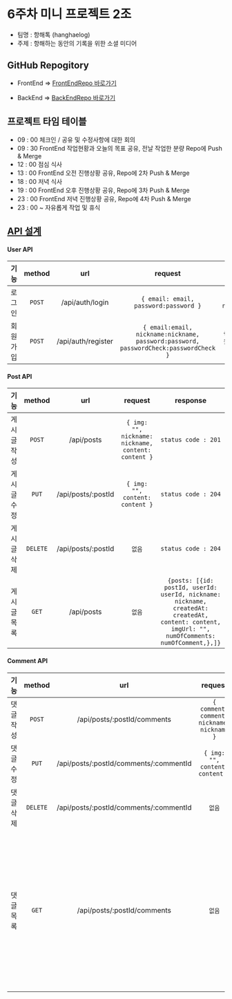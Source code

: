 # 6주차 미니 프로젝트 2조   
       
+ 팀명 : 항해톡 (hanghaelog)      
+ 주제 : 항해하는 동안의 기록을 위한 소셜 미디어   
       
       
       
## GitHub Repogitory      
      
- FrontEnd => [ FrontEndRepo 바로가기 ](https://github.com/undriedspring/mini_hanghaelog)

- BackEnd => [ BackEndRepo 바로가기 ]()    

      
      
## 프로젝트 타임 테이블      
      
- 09 : 00 체크인 / 공유 및 수정사항에 대한 회의
- 09 : 30 FrontEnd 작업현황과 오늘의 목표 공유, 전날 작업한 분량 Repo에 Push & Merge
- 12 : 00 점심 식사
- 13 : 00 FrontEnd 오전 진행상황 공유, Repo에 2차 Push & Merge
- 18 : 00 저녁 식사
- 19 : 00 FrontEnd 오후 진행상황 공유, Repo에 3차 Push & Merge
- 23 : 00 FrontEnd 저녁 진행상황 공유, Repo에 4차 Push & Merge
- 23 : 00 ~ 자유롭게 작업 및 휴식     

      
            
                  
## [API 설계](https://enormous-duck-a5d.notion.site/API-71e05797b9ef45858737aad98034e9f1)       
      
#### User API      

|기능|method|url|request|response|
|:--------:|:---:|:---:|:----------:|:-----------:|
|로그인|```POST```|/api/auth/login|```{ email: email, password:password }```|```{ token:token, user: { id:id, nickname:nickname }}```|
|회원가입|```POST```|/api/auth/register|```{ email:email, nickname:nickname, password:password, passwordCheck:passwordCheck }```|```{ ok:true, msg:회원가입에 성공하셨습니다. }```|
    
#### Post API       

|기능|method|url|request|response|
|:--------:|:---:|:---:|:----------:|:-----------:|
|게시글 작성|```POST```|/api/posts|```{ img: "", nickname: nickname, content: content }```|```status code : 201```|
|게시글 수정|```PUT```|/api/posts/:postId|```{ img: "", content: content }```|```status code : 204```|
|게시글 삭제|```DELETE```|/api/posts/:postId|```없음```|```status code : 204```|
|게시글 목록|```GET```|/api/posts|```없음```|```{posts: [{id: postId, userId: userId, nickname: nickname, createdAt: createdAt, content: content, imgUrl: "", numOfComments: numOfComment,},]}```|
        
#### Comment API       
         
|기능|method|url|request|response|
|:--------:|:---:|:---:|:----------:|:-----------:|
|댓글 작성|```POST```|/api/posts/:postId/comments|```{ comment: comment, nickname: nickname }```|```{ ok: true/false, msg: 작성완료 }```|
|댓글 수정|```PUT```|/api/posts/:postId/comments/:commentId|```{ img: "", content: content }```|```{ ok: true/false, msg: 수정완료 }```|
|댓글 삭제|```DELETE```|/api/posts/:postId/comments/:commentId|```없음```|```없음```|
|댓글 목록|```GET```|/api/posts/:postId/comments|```없음```|```{ "comments": [{ "id": id, "userId": id, "postId": id, "comment": comment, "nickname": nickname }, { "id": id2, "userId": id2, "postId": id2, "comment": comment2, "nickname": nickname2 },]}```|



